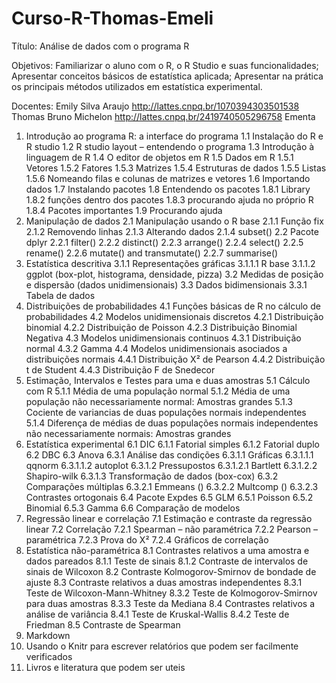 # Curso-R-Thomas-Emeli

Título:
Análise de dados com o programa R

Objetivos:
Familiarizar o aluno com o R, o R Studio e suas funcionalidades;
Apresentar conceitos básicos de estatística aplicada;
Apresentar na prática os principais métodos utilizados em estatística experimental.

Docentes:
Emily Silva Araujo
http://lattes.cnpq.br/1070394303501538
Thomas Bruno Michelon 
http://lattes.cnpq.br/2419740505296758
Ementa
1.	Introdução ao programa R: a interface do programa
1.1	Instalação do R e R studio
1.2	R studio layout – entendendo o programa
1.3	Introdução à linguagem de R
1.4	O editor de objetos em R
1.5	Dados em R
1.5.1	Vetores
1.5.2	Fatores
1.5.3	Matrizes
1.5.4	Estruturas de dados
1.5.5	Listas
1.5.6	Nomeando filas e colunas de matrizes e vetores
1.6	Importando dados
1.7	Instalando pacotes
1.8	Entendendo os pacotes
1.8.1	Library
1.8.2	funções dentro dos pacotes
1.8.3	procurando ajuda no próprio R
1.8.4	Pacotes importantes
1.9	Procurando ajuda
2.	Manipulação de dados
2.1	Manipulação usando o R base
2.1.1	Função fix
2.1.2	Removendo linhas
2.1.3	Alterando dados
2.1.4	subset()
2.2	Pacote dplyr
2.2.1	filter()
2.2.2	distinct()
2.2.3	arrange()
2.2.4	select()
2.2.5	rename()
2.2.6	mutate() and transmutate()
2.2.7	summarise()
3.	Estatística descritiva
3.1.1	Representações gráficas
3.1.1.1	R base
3.1.1.2	ggplot (box-plot, histograma, densidade, pizza)
3.2	Medidas de posição e dispersão (dados unidimensionais)
3.3	Dados bidimensionais
3.3.1	Tabela de dados
4.	Distribuições de probabilidades
4.1	Funções básicas de R no cálculo de probabilidades
4.2	Modelos unidimensionais discretos
4.2.1	Distribuição binomial
4.2.2	Distribuição de Poisson
4.2.3	Distribuição Binomial Negativa
4.3	Modelos unidimensionais continuos
4.3.1	Distribuição normal
4.3.2	Gamma
4.4	Modelos unidimensionais asociados a distribuições normais
4.4.1	Distribuição X² de Pearson
4.4.2	Distribuição t de Student
4.4.3	Distribuição F de Snedecor
5.	Estimação, Intervalos e Testes para uma e duas amostras
5.1	Cálculo com R
5.1.1	Média de uma população normal
5.1.2	Média de uma população não necessariamente normal: Amostras grandes
5.1.3	Cociente de variancias de duas populações normais independentes 
5.1.4	Diferença de médias de duas populações normais independentes não necessariamente normais: Amostras grandes
6.	Estatística experimental
6.1	DIC
6.1.1	Fatorial simples
6.1.2	Fatorial duplo
6.2	DBC
6.3	Anova
6.3.1	Análise das condições
6.3.1.1	Gráficas 
6.3.1.1.1	qqnorm
6.3.1.1.2	autoplot
6.3.1.2	Pressupostos
6.3.1.2.1	Bartlett
6.3.1.2.2	Shapiro-wilk
6.3.1.3	Transformação de dados (box-cox)
6.3.2	Comparações múltiplas
6.3.2.1	Emmeans ()
6.3.2.2	Multcomp ()
6.3.2.3	Contrastes ortogonais
6.4	Pacote Expdes
6.5	GLM
6.5.1	Poisson
6.5.2	Binomial
6.5.3	Gamma
6.6	Comparação de modelos
7.	Regressão linear e correlação
7.1	Estimação e contraste da regressão linear
7.2	Correlação
7.2.1	Spearman – não paramétrica
7.2.2	Pearson – paramétrica
7.2.3	Prova do X²
7.2.4	Gráficos de correlação
8.	Estatística não-paramétrica
8.1	Contrastes relativos a uma amostra e dados pareados
8.1.1	Teste de sinais
8.1.2	Contraste de intervalos de sinais de Wilcoxon
8.2	Contraste Kolmogorov-Smirnov de bondade de ajuste
8.3	Contraste relativos a duas amostras independentes
8.3.1	Teste de Wilcoxon-Mann-Whitney
8.3.2	Teste de Kolmogorov-Smirnov para duas amostras
8.3.3	Teste da Mediana
8.4	Contrastes relativos a análise de variância
8.4.1	Teste de Kruskal-Wallis
8.4.2	Teste de Friedman
8.5	Contraste de Spearman
9.	Markdown
10.	Usando o Knitr para escrever relatórios que podem ser facilmente verificados
11.	Livros e literatura que podem ser uteis
